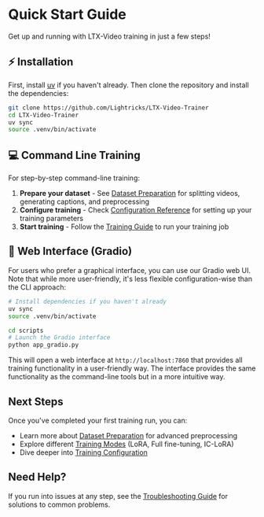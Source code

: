 # Quick Start Guide

Get up and running with LTX-Video training in just a few steps!

## ⚡ Installation

First, install [uv](https://docs.astral.sh/uv/getting-started/installation/) if you haven't already.
Then clone the repository and install the dependencies:

```bash
git clone https://github.com/Lightricks/LTX-Video-Trainer
cd LTX-Video-Trainer
uv sync
source .venv/bin/activate
```

## 💻 Command Line Training

For step-by-step command-line training:

1. **Prepare your dataset** - See [Dataset Preparation](dataset-preparation.md) for splitting videos, generating captions, and preprocessing
2. **Configure training** - Check [Configuration Reference](configuration-reference.md) for setting up your training parameters
3. **Start training** - Follow the [Training Guide](training-guide.md) to run your training job

## 🎨 Web Interface (Gradio)

For users who prefer a graphical interface, you can use our Gradio web UI.
Note that while more user-friendly, it's less flexible configuration-wise than the CLI approach:

```bash
# Install dependencies if you haven't already
uv sync
source .venv/bin/activate

cd scripts
# Launch the Gradio interface
python app_gradio.py
```

This will open a web interface at `http://localhost:7860` that provides all training functionality in a user-friendly way.
The interface provides the same functionality as the command-line tools but in a more intuitive way.

## Next Steps

Once you've completed your first training run, you can:

- Learn more about [Dataset Preparation](dataset-preparation.md) for advanced preprocessing
- Explore different [Training Modes](training-modes.md) (LoRA, Full fine-tuning, IC-LoRA)
- Dive deeper into [Training Configuration](configuration-reference.md)

## Need Help?

If you run into issues at any step, see the [Troubleshooting Guide](troubleshooting.md) for solutions to common problems.
